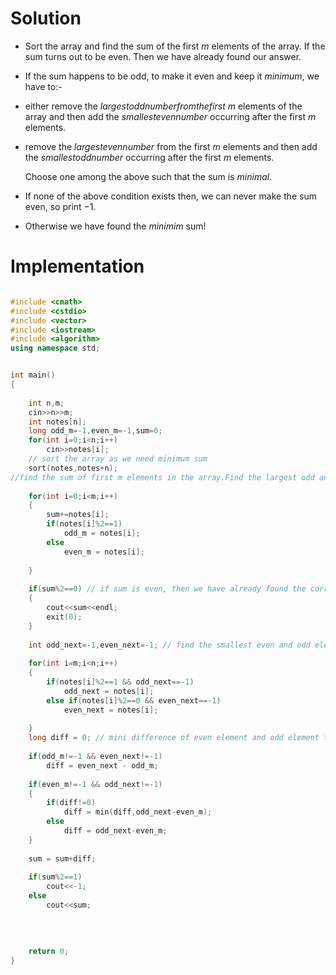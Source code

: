 # Solution

* Sort the array and find the sum of the first $m$ elements of the array. If the sum turns out to be even. Then we have already found our answer.

- If the sum happens to be odd, to make it even and keep it $minimum$, we have to:-
 * either remove the $largest odd number from the first$ $m$ elements 
of the array and then add the $smallest even number$ occurring after the first $m$ elements.        
 * remove the $largest even number$ from the first $m$ elements and 
then add the $smallest odd number$ occurring after the first $m$ 
elements.

   Choose one among the above such that the sum is $minimal$.

* If none of the above condition exists then, we can never make the sum even, so print $-1$.

* Otherwise we have found the $minimim$ sum!

# Implementation

~~~cpp

#include <cmath>
#include <cstdio>
#include <vector>
#include <iostream>
#include <algorithm>
using namespace std;


int main() 
{
   
    int n,m;
    cin>>n>>m;
    int notes[n];
    long odd_m=-1,even_m=-1,sum=0;
    for(int i=0;i<n;i++)
        cin>>notes[i];
    // sort the array as we need minimum sum
    sort(notes,notes+n);
//find the sum of first m elements in the array.Find the largest odd and even elements in the first m elements int the //array
    
    for(int i=0;i<m;i++)
    {
        sum+=notes[i];
        if(notes[i]%2==1)
            odd_m = notes[i];
        else
            even_m = notes[i];
        
    }
    
    if(sum%2==0) // if sum is even, then we have already found the correct answer, print it and exit
    {
        cout<<sum<<endl;
        exit(0);
    }
    
    int odd_next=-1,even_next=-1; // find the smallest even and odd elements AFTER the first m elements in the array
    
    for(int i=m;i<n;i++)
    {
        if(notes[i]%2==1 && odd_next==-1)
            odd_next = notes[i];
        else if(notes[i]%2==0 && even_next==-1)
            even_next = notes[i];
        
    }
    long diff = 0; // mini difference of even element and odd element to be added to the sum to make it even
    
    if(odd_m!=-1 && even_next!=-1) 
        diff = even_next - odd_m;
    
    if(even_m!=-1 && odd_next!=-1)
    {
        if(diff!=0)
            diff = min(diff,odd_next-even_m);
        else
            diff = odd_next-even_m;
    }
    
    sum = sum+diff;
    
    if(sum%2==1)
        cout<<-1;
    else
        cout<<sum;
    
    
    
    
    return 0;
}


~~~